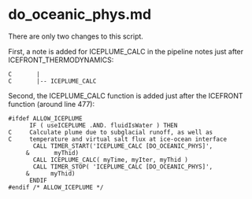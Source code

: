 # do_oceanic_phys.md

There are only two changes to this script.

First, a note is added for ICEPLUME_CALC in the pipeline notes just after ICEFRONT_THERMODYNAMICS:
```
C       |
C       |-- ICEPLUME_CALC
```

Second, the ICEPLUME_CALC function is added just after the ICEFRONT function (around line 477):
```
#ifdef ALLOW_ICEPLUME
      IF ( useICEPLUME .AND. fluidIsWater ) THEN
C     Calculate plume due to subglacial runoff, as well as 
C     temperature and virtual salt flux at ice-ocean interface
       CALL TIMER_START('ICEPLUME_CALC [DO_OCEANIC_PHYS]',
     &       myThid)
       CALL ICEPLUME_CALC( myTime, myIter, myThid )
       CALL TIMER_STOP( 'ICEPLUME_CALC [DO_OCEANIC_PHYS]',
     &      myThid)
      ENDIF
#endif /* ALLOW_ICEPLUME */
```
